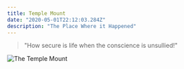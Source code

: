 ```yaml
---
title: Temple Mount
date: "2020-05-01T22:12:03.284Z"
description: "The Place Where it Happened"
---
```


> "How secure is life when the conscience is unsullied!"

![The Temple Mount](https://mosaicmagazine.com/wp-content/uploads/2014/11/Temple-Mount-Main-2.jpg)